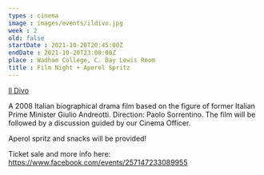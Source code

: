 ```yaml
---
types : cinema
image : images/events/ildivo.jpg
week : 2
old: false
startDate : 2021-10-20T20:45:00Z
endDate : 2021-10-20T23:00:00Z
place : Wadham College, C. Day Lewis Room
title : Film Night + Aperol Spritz
---
```

[Il Divo](https://en.wikipedia.org/wiki/Il_divo_(film))

A 2008 Italian biographical drama film based on the figure of former Italian Prime Minister Giulio Andreotti. Direction: Paolo Sorrentino. The film will be followed by a discussion guided by our Cinema Officer.

Aperol spritz and snacks will be provided!

Ticket sale and more info here: https://www.facebook.com/events/257147233089955

